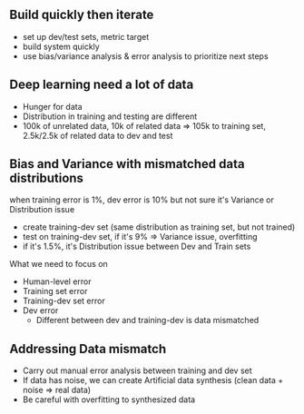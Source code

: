## Build quickly then iterate
- set up dev/test sets, metric target
- build system quickly
- use bias/variance analysis & error analysis to prioritize next steps

## Deep learning need a lot of data
- Hunger for data
- Distribution in training and testing are different
- 100k of unrelated data, 10k of related data => 105k to training set, 2.5k/2.5k of related data to dev and test

## Bias and Variance with mismatched data distributions
when training error is 1%, dev error is 10% but not sure it's Variance or Distribution issue
- create training-dev set (same distribution as training set, but not trained)
- test on training-dev set, if it's 9% => Variance issue, overfitting
- if it's 1.5%, it's Distribution issue between Dev and Train sets

What we need to focus on
- Human-level error
- Training set error
- Training-dev set error
- Dev error
    - Different between dev and training-dev is data mismatched
    
## Addressing Data mismatch
- Carry out manual error analysis between training and dev set
- If data has noise, we can create Artificial data synthesis (clean data + noise => real data)
- Be careful with overfitting to synthesized data



